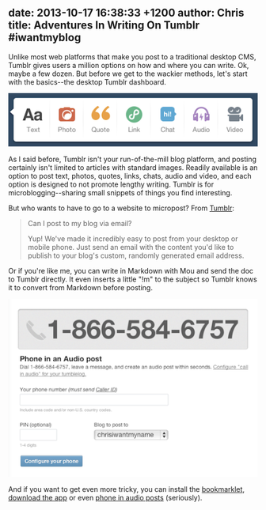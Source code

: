 date: 2013-10-17 16:38:33 +1200
author: Chris
title: Adventures In Writing On Tumblr #iwantmyblog
----

<!-- excerpt -->

Unlike most web platforms that make you post to a traditional desktop CMS, Tumblr gives users a million options on how and where you can write. Ok, maybe a few dozen. But before we get to the wackier methods, let's start with the basics--the desktop Tumblr dashboard.

<!-- /excerpt -->

![Screen Shot 2013-10-16 at 15.39.44.png](/media/2013-10-17-Screen_Shot_2013-10-16_at_15.39.44.png)

As I said before, Tumblr isn't your run-of-the-mill blog platform, and posting certainly isn't limited to articles with standard images. Readily available is an option to post text, photos, quotes, links, chats, audio and video, and each option is designed to not promote lengthy writing. Tumblr is for microblogging--sharing small snippets of things you find interesting. 

But who wants to have to go to a website to micropost? From [Tumblr](http://www.tumblr.com/docs/en/email_publishing):

> Can I post to my blog via email?
>
> Yup! We've made it incredibly easy to post from your desktop or mobile phone. Just send an email with the content you'd like to publish to your blog's custom, randomly generated email address.

Or if you're like me, you can write in Markdown with Mou and send the doc to Tumblr directly. It even inserts a little "!m" to the subject so Tumblr knows it to convert from Markdown before posting. 

![Screen Shot 2013-10-16 at 20.26.50.png](/media/2013-10-17-Screen_Shot_2013-10-16_at_20.26.50.png)

And if you want to get even more tricky, you can install the [bookmarklet](http://www.tumblr.com/apps), [download the app](https://itunes.apple.com/us/app/tumblr/id305343404#_=_) or even [phone in audio posts](http://www.tumblr.com/tips) (seriously).
